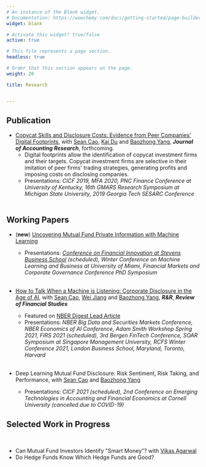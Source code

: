 ```yaml
---
# An instance of the Blank widget.
# Documentation: https://wowchemy.com/docs/getting-started/page-builder/
widget: blank

# Activate this widget? true/false
active: true

# This file represents a page section.
headless: true

# Order that this section appears on the page.
weight: 20

title: Research


---
```


## **Publication**

- [Copycat Skills and Disclosure Costs: Evidence from Peer Companies’ Digital Footprints](https://papers.ssrn.com/sol3/papers.cfm?abstract_id=3280744), with [Sean Cao](https://sites.google.com/view/seancao/home), [Kai Du](https://sites.google.com/view/kai-du/) and [Baozhong Yang](https://sites.google.com/view/baozhongyang/), **_Journal of Accounting Research_**, forthcoming.
  - Digital footprints allow the identification of copycat investment firms and their targets. Copycat investment firms are selective in their imitation of peer firms' trading strategies, generating profits and imposing costs on disclosing companies.
  - Presentations: *CICF 2019, MFA 2020, PNC Finance Conference at University of Kentucky, 16th GMARS Research Symposium at Michigan State University, 2019 Georgia Tech SESARC Conference*  
&nbsp;

## **Working Papers**

- (**new**) [Uncovering Mutual Fund Private Information with Machine Learning](https://papers.ssrn.com/sol3/papers.cfm?abstract_id=3713966)
  - Presentations: *[Conference on Financial Innovation at Stevens Business School](https://stevens.zoom.us/meeting/register/tJYqceyorj8vH9RCW2jPkMgjo3sYfZxoOTX_) (scheduled), Winter Conference on Machine Learning and Business at University of Miami, Financial Markets and Corporate Governance Conference PhD Symposium*  
&nbsp;

- [How to Talk When a Machine is Listening: Corporate Disclosure in the Age of AI](https://papers.ssrn.com/sol3/papers.cfm?abstract_id=3683802), with [Sean Cao](https://sites.google.com/view/seancao/home), [Wei Jiang](http://www.weijiang-finance.com/home) and [Baozhong Yang](https://sites.google.com/view/baozhongyang/), **_R&R_**, **_Review of Financial Studies_** 
  - Featured on [NBER Digest Lead Article](https://www.nber.org/digest-2020-12)
  - Presentations:  *NBER Big Data and Securities Markets Conference, NBER Economics of AI Conference,  Adam Smith Workshop Spring 2021, FIRS 2021 (scheduled), 3rd Bergen FinTech Conference, SOAR Symposium at Singapore Management University, RCFS Winter Conference 2021, London Business School, Maryland, Toronto, Harvard*  
&nbsp;

- Deep Learning Mutual Fund Disclosure: Risk Sentiment, Risk Taking, and Performance, with [Sean Cao](https://sites.google.com/view/seancao/home) and [Baozhong Yang](https://sites.google.com/view/baozhongyang/)

  - Presentations: *CICF  2021 (scheduled), 2nd Conference on Emerging Technologies in Accounting and Financial Economics at Cornell University (cancelled due to COVID-19)*
&nbsp;
&nbsp;

## **Selected Work in Progress**
&nbsp;
 - Can Mutual Fund Investors Identify "Smart Money"? with [Vikas Agarwal](http://vagarwal.gsucreate.org/)
 - Do Hedge Funds Know Which Hedge Funds are Good?



  

